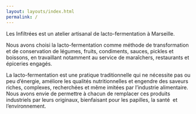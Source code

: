 ```yaml
---
layout: layouts/index.html
permalink: /
---
```

Les Infiltrées est un atelier artisanal de lacto-fermentation à Marseille. 

Nous avons choisi la lacto-fermentation comme méthode de transformation et de conservation de légumes, fruits, condiments, sauces, pickles et boissons, en travaillant notamment au service de maraîchers, restaurants et épiceries engagés. 

La lacto-fermentation est une pratique traditionnelle qui ne nécessite pas ou peu d’énergie, améliore les qualités nutritionnelles et engendre des saveurs riches, complexes, recherchées et même imitées par l’industrie alimentaire. Nous avons envie de permettre à chacun de remplacer ces produits industriels par leurs originaux, bienfaisant pour les papilles, la santé  et l’environnement.